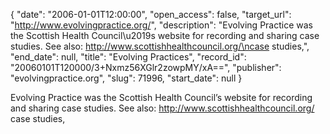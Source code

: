 {
  "date": "2006-01-01T12:00:00", 
  "open_access": false, 
  "target_url": "http://www.evolvingpractice.org/", 
  "description": "Evolving Practice was the Scottish Health Council\u2019s website for recording and sharing case studies. See also: http://www.scottishhealthcouncil.org/\ncase studies,", 
  "end_date": null, 
  "title": "Evolving Practices", 
  "record_id": "20060101T120000/3+Nxmz56XGlr2zowpMY/xA==", 
  "publisher": "evolvingpractice.org", 
  "slug": 71996, 
  "start_date": null
}

Evolving Practice was the Scottish Health Council’s website for recording and sharing case studies. See also: http://www.scottishhealthcouncil.org/
case studies,